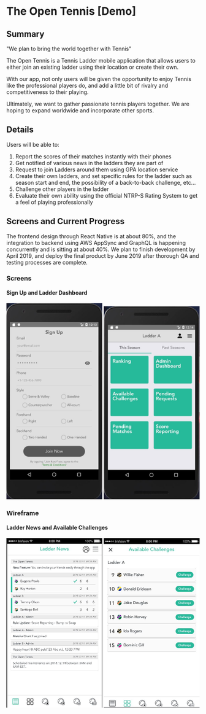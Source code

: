 # The Open Tennis [Demo]

## Summary
"We plan to bring the world together with Tennis"

The Open Tennis is a Tennis Ladder mobile application that allows users to either join an existing ladder using their location or create their own.

With our app, not only users will be given the opportunity to enjoy Tennis like the professional players do, and add a little bit of rivalry and competitiveness to their playing. 

Ultimately, we want to gather passionate tennis players together. We are hoping to expand worldwide and incorporate other sports.

## Details

Users will be able to:

1. Report the scores of their matches instantly with their phones
2. Get notified of various news in the ladders they are part of
3. Request to join Ladders around them using GPA location service
4. Create their own ladders, and set specific rules for the ladder such as season start and end, the possibility of a back-to-back challenge, etc...
5. Challenge other players in the ladder
6. Evaluate their own ability using the official NTRP-S Rating System to get a feel of playing professionally

## Screens and Current Progress
The frontend design through React Native is at about 80%, and the integration to backend using AWS AppSync and GraphQL is happening concurrently and is sitting at about 40%. We plan to finish development by April 2019, and deploy the final product by June 2019 after thorough QA and testing processes are complete.

### Screens
#### Sign Up and Ladder Dashboard

<p align="center">
  <img src="demoScreen1.JPG" width="250" />
  <img src="demoScreen2.JPG" width="250" /> 
</p>

### Wireframe
#### Ladder News and Available Challenges

<p align="center">
  <img src="wireframe1.JPG" width="250" />
  <img src="wireframe2.JPG" width="250" /> 
</p>



